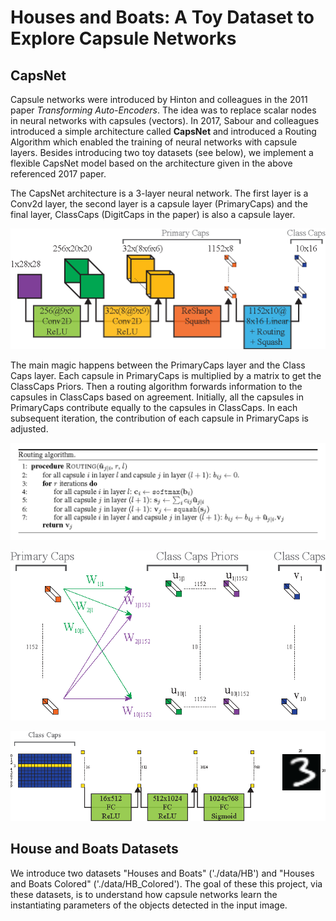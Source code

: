 # Houses and Boats: A Toy Dataset to Explore Capsule Networks
## CapsNet
Capsule networks were introduced by Hinton and colleagues in the 2011 paper 
*Transforming Auto-Encoders*. The idea was to replace scalar nodes in neural networks with
capsules (vectors). In 2017, Sabour and colleagues introduced a simple architecture called **CapsNet**
and introduced a Routing Algorithm which enabled the training of neural networks with capsule layers.
Besides introducing two toy datasets (see below), we implement a flexible CapsNet 
model based on the architecture given in the above referenced 2017 paper.

The CapsNet architecture is a 3-layer neural network. The first layer is a Conv2d layer, the second
layer is a capsule layer (PrimaryCaps) and the final layer, ClassCaps (DigitCaps in the paper) is also
a capsule layer.

![CapsNet Encoder](./Images/CapsNet_Encoder.png)

The main magic happens between the PrimaryCaps layer and the Class Caps layer.
Each capsule in PrimaryCaps is multiplied by a matrix to get the ClassCaps Priors.
Then a routing algorithm forwards information to the capsules in ClassCaps based on
agreement. Initially, all the capsules in PrimaryCaps contribute equally to the capsules 
in ClassCaps. In each subsequent iteration, the contribution of each capsule in PrimaryCaps
is adjusted.

![Routing Algorithm](./Images/routingAlgorithm.png)
 
![ShapeCaps Detail](./Images/ShapeCapsDetail.png)

![CapsNet Decoder](./Images/CapsNet_Decoder.png)

## House and Boats Datasets
We introduce two datasets "Houses and Boats" ('./data/HB') and "Houses and Boats Colored" 
('./data/HB_Colored'). The goal of these this project, via these datasets, is to understand how
capsule networks learn the instantiating parameters of the objects detected in the input image.


 
 
 